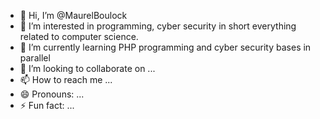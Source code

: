 - 👋 Hi, I’m @MaurelBoulock
- 👀 I’m interested in programming, cyber security in short everything related to computer science.
- 🌱 I’m currently learning PHP programming and cyber security bases in parallel
- 💞️ I’m looking to collaborate on ...
- 📫 How to reach me ...
- 😄 Pronouns: ...
- ⚡ Fun fact: ...

<!---
MaurelBoulock/MaurelBoulock is a ✨ special ✨ repository because its `README.md` (this file) appears on your GitHub profile.
You can click the Preview link to take a look at your changes.
--->
